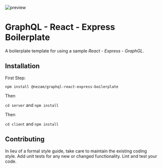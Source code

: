 ![preview](https://media.discordapp.net/attachments/429416560906469377/505889493300150272/Screenshot_from_2018-10-27_22-12-16.png)

GraphQL - React - Express Boilerplate
=========

  A boilerplate template for using a sample *React* - *Express* - *GraphGL*.

## Installation

First Step:

  `npm install @nezam/graphql-react-express-boilerplate`

Then
 
 `cd server` and `npm install`

Then 

`cd client` and `npm install`


## Contributing

In lieu of a formal style guide, take care to maintain the existing coding style. Add unit tests for any new or changed functionality. Lint and test your code.
